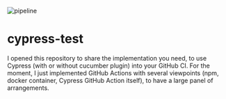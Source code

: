 ![pipeline](https://github.com/alexandrerousselledecath/cypress-test/workflows/pipeline/badge.svg?branch=master)

# cypress-test

I opened this repository to share the implementation you need, to use Cypress (with or without cucumber plugin) into your GitHub CI. For the moment, I just implemented GitHub Actions with several viewpoints (npm, docker container, Cypress GitHub Action itself), to have a large panel of arrangements.
